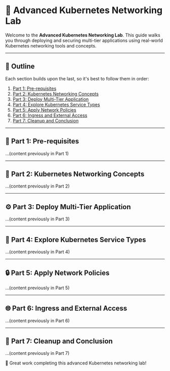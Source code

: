 # 🧭 Advanced Kubernetes Networking Lab

Welcome to the **Advanced Kubernetes Networking Lab**. This guide walks you through deploying and securing multi-tier applications using real-world Kubernetes networking tools and concepts.

---

## 📘 Outline

Each section builds upon the last, so it's best to follow them in order:

1. [Part 1: Pre-requisites](part-1-pre-requisites.md)
2. [Part 2: Kubernetes Networking Concepts](#-part-2-kubernetes-networking-concepts)
3. [Part 3: Deploy Multi-Tier Application](#-part-3-deploy-multi-tier-application)
4. [Part 4: Explore Kubernetes Service Types](#-part-4-explore-kubernetes-service-types)
5. [Part 5: Apply Network Policies](#-part-5-apply-network-policies)
6. [Part 6: Ingress and External Access](#-part-6-ingress-and-external-access)
7. [Part 7: Cleanup and Conclusion](#-part-7-cleanup-and-conclusion)

---

## 🚧 Part 1: Pre-requisites

...(content previously in Part 1)

---

## 🧠 Part 2: Kubernetes Networking Concepts

...(content previously in Part 2)

---

## ⚙️ Part 3: Deploy Multi-Tier Application

...(content previously in Part 3)

---

## 🧪 Part 4: Explore Kubernetes Service Types

...(content previously in Part 4)

---

## 🔒 Part 5: Apply Network Policies

...(content previously in Part 5)

---

## 🌐 Part 6: Ingress and External Access

...(content previously in Part 6)

---

## 🧹 Part 7: Cleanup and Conclusion

...(content previously in Part 7)

👏 Great work completing this advanced Kubernetes networking lab!

